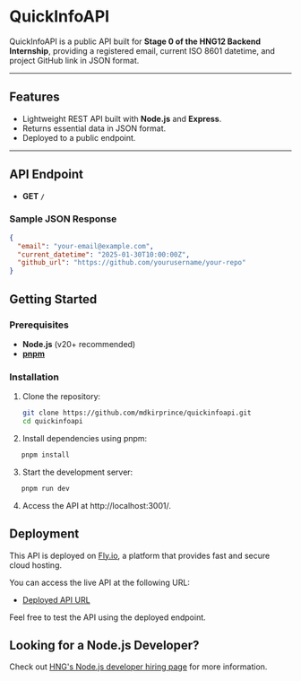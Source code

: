 # **QuickInfoAPI**

QuickInfoAPI is a public API built for **Stage 0 of the HNG12 Backend Internship**, providing a registered email, current ISO 8601 datetime, and project GitHub link in JSON format.

---

## **Features**

- Lightweight REST API built with **Node.js** and **Express**.
- Returns essential data in JSON format.
- Deployed to a public endpoint.

---

## **API Endpoint**

- **GET `/`**

### **Sample JSON Response**

```json
{
  "email": "your-email@example.com",
  "current_datetime": "2025-01-30T10:00:00Z",
  "github_url": "https://github.com/yourusername/your-repo"
}
```

## Getting Started

### Prerequisites

- **Node.js** (v20+ recommended)
- **[pnpm](https://pnpm.io/installation)**

### Installation

1. Clone the repository:
   ```bash
   git clone https://github.com/mdkirprince/quickinfoapi.git
   cd quickinfoapi
   ```
2. Install dependencies using pnpm:

```bash
   pnpm install
```

3. Start the development server:

```bash
   pnpm run dev
```

4. Access the API at http://localhost:3001/.

## Deployment

This API is deployed on [Fly.io](https://fly.io), a platform that provides fast and secure cloud hosting.

You can access the live API at the following URL:

- [Deployed API URL](https://your-api-url.fly.dev)

Feel free to test the API using the deployed endpoint.

## **Looking for a Node.js Developer?**

Check out [HNG's Node.js developer hiring page](https://hng.tech/hire/nodejs-developers) for more information.
